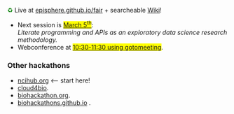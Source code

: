<span style="color:green">&#9851;</span> Live at [episphere.github.io/fair](https://episphere.github.io/fair) + searcheable [Wiki](https://sites.google.com/view/fair-data/home)!

 * Next session is <span style="background-color:yellow">[March 5<sup>th</sup>](https://sites.google.com/view/fair-data/2021/2021-03-05-mar)</span>:
   <br><i>Literate programming and APIs as an exploratory data science research methodology.</i>
 * Webconference at <span style="background-color:yellow">[10:30-11:30 using gotomeeting](https://global.gotomeeting.com/join/751234733)</span>. 

### Other hackathons
* [ncihub.org](https://ncihub.org/) <-- start here!
* [cloud4bio](https://cloud4bio.github.io).
* [biohackathon.org](http://www.biohackathon.org).
* [biohackathons.github.io](https://biohackathons.github.io) . 
